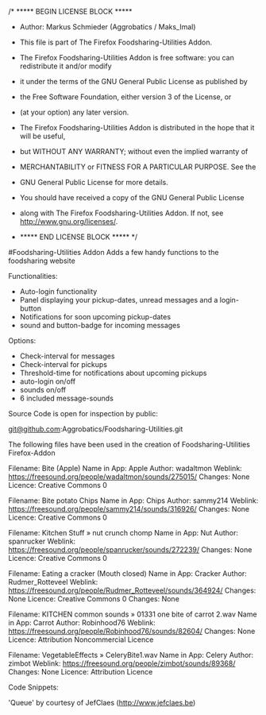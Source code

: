 /* ***** BEGIN LICENSE BLOCK *****
 
 * Author: Markus Schmieder (Aggrobatics / Maks_Imal)
 
 * This file is part of The Firefox Foodsharing-Utilities Addon.
 
 * The Firefox Foodsharing-Utilities Addon is free software: you can redistribute it and/or modify
 * it under the terms of the GNU General Public License as published by
 * the Free Software Foundation, either version 3 of the License, or
 * (at your option) any later version.
 
 * The Firefox Foodsharing-Utilities Addon is distributed in the hope that it will be useful,
 * but WITHOUT ANY WARRANTY; without even the implied warranty of
 * MERCHANTABILITY or FITNESS FOR A PARTICULAR PURPOSE.  See the
 * GNU General Public License for more details.
 
 * You should have received a copy of the GNU General Public License
 * along with The Firefox Foodsharing-Utilities Addon.  If not, see http://www.gnu.org/licenses/.
 
 * ***** END LICENSE BLOCK ***** */

#Foodsharing-Utilities Addon
Adds a few handy functions to the foodsharing website

Functionalities:
- Auto-login functionality
- Panel displaying your pickup-dates, unread messages and a login-button
- Notifications for soon upcoming pickup-dates
- sound and button-badge for incoming messages

Options:
- Check-interval for messages
- Check-interval for pickups
- Threshold-time for notifications about upcoming pickups
- auto-login on/off
- sounds on/off
- 6 included message-sounds

Source Code is open for inspection by public:

git@github.com:Aggrobatics/Foodsharing-Utilities.git


The following files have been used in the creation of Foodsharing-Utilities Firefox-Addon


Filename: 	Bite (Apple)
Name in App:	Apple
Author:		wadaltmon
Weblink: 	https://freesound.org/people/wadaltmon/sounds/275015/
Changes:	None
Licence:	Creative Commons 0

Filename: 	Bite potato Chips
Name in App:	Chips
Author: 	sammy214
Weblink:	https://freesound.org/people/sammy214/sounds/316926/
Changes:	None
Licence:	Creative Commons 0


Filename:	Kitchen Stuff » nut crunch chomp 
Name in App:	Nut
Author:		spanrucker
Weblink:	https://freesound.org/people/spanrucker/sounds/272239/
Changes:	None
Licence:	Creative Commons 0


Filename:	Eating a cracker (Mouth closed)
Name in App:	Cracker
Author:		Rudmer_Rotteveel
Weblink:	https://freesound.org/people/Rudmer_Rotteveel/sounds/364924/
Changes:	None
Licence:	Creative Commons 0
Changes:	None


Filename:	KITCHEN common sounds » 01331 one bite of carrot 2.wav 
Name in App:	Carrot
Author:		Robinhood76
Weblink:	https://freesound.org/people/Robinhood76/sounds/82604/
Changes:	None
Licence:	Attribution Noncommercial Licence


Filename:	VegetableEffects » CeleryBite1.wav 
Name in App:	Celery
Author:		zimbot
Weblink:	https://freesound.org/people/zimbot/sounds/89368/
Changes:	None
Licence:	Attribution Licence

Code Snippets:

'Queue' by courtesy of JefClaes (http://www.jefclaes.be)
